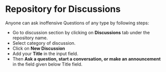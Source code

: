 # Repository for Discussions
  Anyone can ask inoffensive Questions of any type by following steps:
  - Go to discussion section by clicking on <b>Discussions</b> tab under the repository name.
  - Select category of discussion.
  - Click on <b>New Discussion</b>
  - Add your <b>Title</b> in the input field.
  - Then <b>Ask a question, start a conversation, or make an announcement</b> in the field given below Title field.
